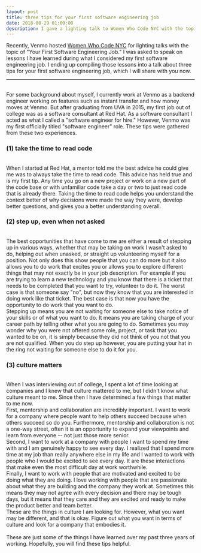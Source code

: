 ```yaml
---
layout: post
title: three tips for your first software engineering job
date: 2018-08-29 01:00:00
description: I gave a lighting talk to Women Who Code NYC with the topic of "Your First Software Engineering Job" and decided to write it down
---
```


Recently, Venmo hosted <a href="https://www.meetup.com/WomenWhoCodeNYC/">Women Who Code NYC</a> for lighting talks with the topic of "Your First Software Engineering Job."  I was asked to speak on lessons I have learned during what I considered my first software engineering job.  I ending up compiling those lessons into a talk about three tips for your first software engineering job, which I will share with you now.
<br>
<hr>
<br>
For some background about myself, I currently work at Venmo as a backend engineer working on features such as instant transfer and how money moves at Venmo.  But after graduating from UVA in 2015, my first job out of college was as a software consultant at Red Hat.  As a software consultant I acted as what I called a "software engineer for hire."  However, Venmo was my first officially titled "software engineer" role.  These tips were gathered from these two experiences.
<br>
<h3>(1) take the time to read code</h3>
<br>
When I started at Red Hat, a mentor told me the best advice he could give me was to always take the time to read code.  This advice has held true and is my first tip.  Any time you go on a new project or work on a new part of the code base or with unfamiliar code take a day or two to just read code that is already there.  Taking the time to read code helps you understand the context better of why decisions were made the way they were, develop better questions, and gives you a better understanding overall.
<br>
<h3>(2) step up, even when not asked</h3>
<br>
The best opportunities that have come to me are either a result of stepping up in various ways, whether that may be taking on work I wasn't asked to do, helping out when unasked, or straight up volunteering myself for a position.  Not only does this show people that you can do more but it also allows you to do work that excites you or allows you to explore different things that may not exactly be in your job description. For example if you are trying to learn a new technology and you know that there is a ticket that needs to be completed that you want to try, volunteer to do it.  The worst case is that someone say "no", but now they know that you are interested in doing work like that ticket.   The best case is that now you have the opportunity to do work that you want to do.
<br>
Stepping up means you are not waiting for someone else to take notice of your skills or of what you want to do.  It means you are taking charge of your career path by telling other what you are going to do.  Sometimes you may wonder why you were not offered some role, project, or task that you wanted to be on, it is simply because they did not think of you not that you are not qualified.  When you do step up however, you are putting your hat in the ring not waiting for someone else to do it for you.
<br>
<h3>(3) culture matters</h3>
<br>
When I was interviewing out of college, I spent a lot of time looking at companies and I knew that culture mattered to me, but I didn't know what culture meant to me.  Since then I have determined a few things that matter to me now.  
<br>
First, mentorship and collaboration are incredibly important.  I want to work for a company where people want to help others succeed because when others succeed so do you.  Furthermore, mentorship and collaboration is not a one-way street, often it is an opportunity to expand your viewpoints and learn from everyone -- not just those more senior.  
<br>
Second, I want to work at a company with people I want to spend my time with and I am genuinely happy to see every day.  I realized that I spend more time at my job than really anywhere else in my life and I wanted to work with people who I would be excited to see every day.  It are these interactions that make even the most difficult day at work worthwhile.
<br>
Finally, I want to work with people that are motivated and excited to be doing what they are doing.  I love working with people that are passionate about what they are building and the company they work at.  Sometimes this means they may not agree with every decision and there may be tough days, but it means that they care and they are excited and ready to make the product better and team better.
<br>
These are the things in culture I am looking for.  However, what you want may be different, and that is okay.  Figure out what you want in terms of culture and look for a company that embodies it.
<br>
<br>
These are just some of the things I have learned over my past three years of working.  Hopefully, you will find these tips helpful.
